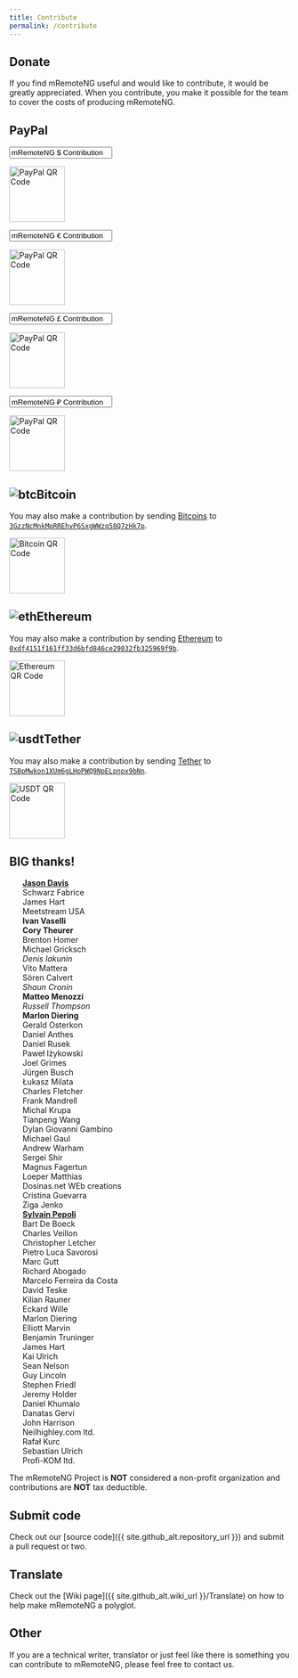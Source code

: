 ```yaml
---
title: Contribute
permalink: /contribute
---
```

<style>
	#submitBtn {
		transition: opacity 0.35s ease;
	}
</style>
<script>
	$(document).ready(function() {
		var cleave = new Cleave('#amount', {
			numeral: true
		});
		$('#amount').keyup(function(evt) {
			$('#submitBtn').prop('disabled', ($(this).val() ? false : true));
		});
	});
</script>
## Donate
If you find mRemoteNG useful and would like to contribute, it would be greatly appreciated.  When you contribute, you make it possible for the team to cover the costs of producing mRemoteNG.
<div class='card-deck text-center'>
	<div class='card'>
		<div class='card-body'>
			<h2 class='card-title'>PayPal</h2>
			<div id="donate-button-container">
				<div class='form-group'>
					<input type='text' class='form-control' name='item_name' value='mRemoteNG $ Contribution' readonly>
					<p class='card-text'><img class='img-responsive' alt='PayPal QR Code' src='{{ site.baseurl }}/images/donations/PayPal QR Code (1).png' height='100px'></p>
				</div>
				<div id="donate-button1"></div>
				<div class='form-group'>
					<input type='text' class='form-control' name='item_name' value='mRemoteNG € Contribution' readonly>
					<p class='card-text'><img class='img-responsive' alt='PayPal QR Code' src='{{ site.baseurl }}/images/donations/PayPal QR Code (2).png' height='100px'></p>
				</div>
				<div id="donate-button2"></div>
				<div class='form-group'>
					<input type='text' class='form-control' name='item_name' value='mRemoteNG £ Contribution' readonly>
					<p class='card-text'><img class='img-responsive' alt='PayPal QR Code' src='{{ site.baseurl }}/images/donations/PayPal QR Code (3).png' height='100px'></p>
				</div>
				<div id="donate-button3"></div>
				<div class='form-group'>
					<input type='text' class='form-control' name='item_name' value='mRemoteNG ₽ Contribution' readonly>
					<p class='card-text'><img class='img-responsive' alt='PayPal QR Code' src='{{ site.baseurl }}/images/donations/PayPal QR Code (4).png' height='100px'></p>
				</div>
				<div id="donate-button4"></div>
				<script src="https://www.paypalobjects.com/donate/sdk/donate-sdk.js" charset="UTF-8"></script>
				<script>
					PayPal.Donation.Button({
						env:'production',
						hosted_button_id:'CHQY3Q3ST9H4U',
						image: {
							src:'https://www.paypalobjects.com/en_US/GB/i/btn/btn_donateCC_LG.gif',
							alt:'Donate with PayPal button',
							title:'PayPal - The safer, easier way to pay online!',
						}
					}).render('#donate-button1');
				</script>
				<script>
					PayPal.Donation.Button({
						env:'production',
						hosted_button_id:'UK75QBUYNPYKN',
						image: {
							src:'https://www.paypalobjects.com/en_US/GB/i/btn/btn_donateCC_LG.gif',
							alt:'Donate with PayPal button',
							title:'PayPal - The safer, easier way to pay online!',
						}
					}).render('#donate-button2');
				</script>
				<script>
					PayPal.Donation.Button({
						env:'production',
						hosted_button_id:'2N5HY54ZTT9TC',
						image: {
							src:'https://www.paypalobjects.com/en_US/GB/i/btn/btn_donateCC_LG.gif',
							alt:'Donate with PayPal button',
							title:'PayPal - The safer, easier way to pay online!',
						}
					}).render('#donate-button3');
				</script>
				<script>
					PayPal.Donation.Button({
						env:'production',
						hosted_button_id:'CBQ54US7EFX68',
						image: {
							src:'https://www.paypalobjects.com/en_US/GB/i/btn/btn_donateCC_LG.gif',
							alt:'Donate with PayPal button',
							title:'PayPal - The safer, easier way to pay online!',
						}
					}).render('#donate-button4');
				</script>
			</div>
		</div>
	</div>
	<div class='card'>
		<div class='card-body'>
			<h2 class='card-title'><img class='img-responsive' alt='btc' src='{{ site.baseurl }}/images/donations/btc.png'>Bitcoin</h2>
			<p class='card-text'>You may also make a contribution by sending <a href='https://bitcoin.org/'>Bitcoins</a> to <a href='bitcoin:3GzzNcMnkMpRREhvP6SxgWWzq58Q7zHk7p'><code style='word-break: break-word;'>3GzzNcMnkMpRREhvP6SxgWWzq58Q7zHk7p</code></a>.</p>
			<p class='card-text'><img class='img-responsive' alt='Bitcoin QR Code' src='{{ site.baseurl }}/images/donations/BTC QR Code.jpg' height='100px'></p>
			<h2 class='card-title'><img class='img-responsive' alt='eth' src='{{ site.baseurl }}/images/donations/eth.png'>Ethereum</h2>
			<p class='card-text'>You may also make a contribution by sending <a href='https://ethereum.org//'>Ethereum</a> to <a href='ethereum:0xdf4151f161ff33d6bfd846ce29032fb325969f9b'><code style='word-break: break-word;'>0xdf4151f161ff33d6bfd846ce29032fb325969f9b</code></a>.</p>
			<p class='card-text'><img class='img-responsive' alt='Ethereum QR Code' src='{{ site.baseurl }}/images/donations/ETH QR Code.jpg' height='100px'></p>
			<h2 class='card-title'><img class='img-responsive' alt='usdt' src='{{ site.baseurl }}/images/donations/tether-usdt.png'>Tether</h2>
			<p class='card-text'>You may also make a contribution by sending <a href='https://tether.to//'>Tether</a> to <a href='tether:TSBpMwkon1XUm6gLHpPWQ9NpELpnpx9bNn'><code style='word-break: break-word;'>TSBpMwkon1XUm6gLHpPWQ9NpELpnpx9bNn</code></a>.</p>
			<p class='card-text'><img class='img-responsive' alt='USDT QR Code' src='{{ site.baseurl }}/images/donations/USDT QR Code.jpg' height='100px'></p>
		</div>
	</div>
	<div class='card'>
		<div class='card-body'>
			<h2 class='card-title'>BIG thanks!</h2>
			<ul style="list-style-type: none">
				<li><b><u>Jason Davis</u></b></li>
				<li>Schwarz Fabrice</li>
				<li>James Hart</li>
				<li>Meetstream USA</li>
				<li><b>Ivan Vaselli</b></li>
				<li><b>Cory Theurer</b></li>
				<li>Brenton Homer</li>
				<li>Michael Gricksch</li>
				<li><i>Denis Iakunin</i></li>
				<li>Vito Mattera</li>
				<li>Sören Calvert</li>
				<li><i>Shaun Cronin</i></li>
				<li><b>Matteo Menozzi</b></li>
				<li><i>Russell Thompson</i></li>
				<li><b>Marlon Diering</b></li>
				<li>Gerald Osterkon</li>
				<li>Daniel Anthes</li>
				<li>Daniel Rusek</li>
				<li>Paweł Iżykowski</li>
				<li>Joel Grimes</li>
				<li>Jürgen Busch</li>
				<li>Łukasz Milata</li>
				<li>Charles Fletcher</li>
				<li>Frank Mandrell</li>
				<li>Michal Krupa</li>
				<li>Tianpeng Wang</li>
				<li>Dylan Giovanni Gambino</li>
				<li>Michael Gaul</li>
				<li>Andrew Warham</li>
				<li>Sergei Shir</li>
				<li>Magnus Fagertun</li>
				<li>Loeper Matthias</li>
				<li>Dosinas.net WEb creations</li>
				<li>Cristina Guevarra</li>
				<li>Ziga Jenko</li>
				<li><b><u>Sylvain Pepoli</u></b></li>
				<li>Bart De Boeck</li>
				<li>Charles Veillon</li>
				<li>Christopher Letcher</li>
				<li>Pietro Luca Savorosi</li>
				<li>Marc Gutt</li>
				<li>Richard Abogado</li>
				<li>Marcelo Ferreira da Costa</li>
				<li>David Teske</li>
				<li>Kilian Rauner</li>
				<li>Eckard Wille</li>
				<li>Marlon Diering</li>
				<li>Elliott Marvin</li>
				<li>Benjamin Truninger</li>
				<li>James Hart</li>
				<li>Kai Ulrich</li>
				<li>Sean Nelson</li>
				<li>Guy Lincoln</li>
				<li>Stephen Friedl</li>
				<li>Jeremy Holder</li>
				<li>Daniel Khumalo</li>
				<li>Danatas Gervi</li>
				<li>John Harrison</li>
				<li>Neilhighley.com ltd.</li>
				<li>Rafał Kurc</li>
				<li>Sebastian Ulrich</li>
				<li>Profi-KOM ltd.</li>
			</ul>
		</div>
	</div>
</div>

The mRemoteNG Project is **NOT** considered a non-profit organization and contributions are **NOT** tax deductible.

## Submit code
Check out our [source code]({{ site.github_alt.repository_url }}) and submit a pull request or two.

## Translate
Check out the [Wiki page]({{ site.github_alt.wiki_url }}/Translate) on how to help make mRemoteNG a polyglot.

## Other
If you are a technical writer, translator or just feel like there is something you can contribute to mRemoteNG, please feel free to contact us.
